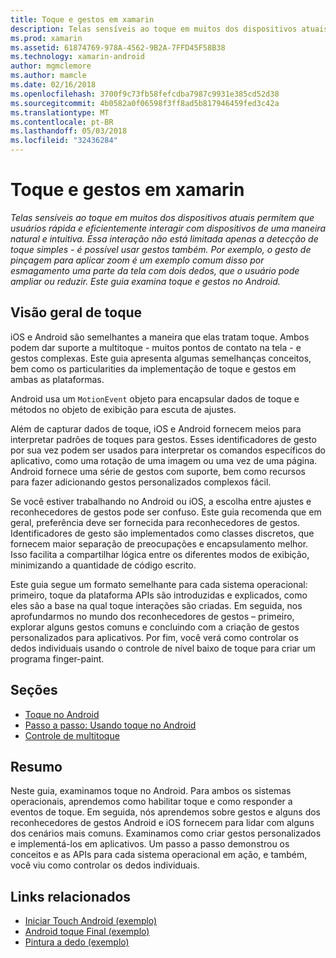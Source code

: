 ```yaml
---
title: Toque e gestos em xamarin
description: Telas sensíveis ao toque em muitos dos dispositivos atuais permitem que usuários rápida e eficientemente interagir com dispositivos de uma maneira natural e intuitiva. Essa interação não está limitada apenas a detecção de toque simples - é possível usar gestos também. Por exemplo, o gesto de pinçagem para aplicar zoom é um exemplo comum disso por esmagamento uma parte da tela com dois dedos, que o usuário pode ampliar ou reduzir. Este guia examina toque e gestos no Android.
ms.prod: xamarin
ms.assetid: 61874769-978A-4562-9B2A-7FFD45F58B38
ms.technology: xamarin-android
author: mgmclemore
ms.author: mamcle
ms.date: 02/16/2018
ms.openlocfilehash: 3700f9c73fb58fefcdba7987c9931e385cd52d38
ms.sourcegitcommit: 4b0582a0f06598f3ff8ad5b817946459fed3c42a
ms.translationtype: MT
ms.contentlocale: pt-BR
ms.lasthandoff: 05/03/2018
ms.locfileid: "32436284"
---
```

# <a name="touch-and-gestures-in-xamarinandroid"></a>Toque e gestos em xamarin

_Telas sensíveis ao toque em muitos dos dispositivos atuais permitem que usuários rápida e eficientemente interagir com dispositivos de uma maneira natural e intuitiva. Essa interação não está limitada apenas a detecção de toque simples - é possível usar gestos também. Por exemplo, o gesto de pinçagem para aplicar zoom é um exemplo comum disso por esmagamento uma parte da tela com dois dedos, que o usuário pode ampliar ou reduzir. Este guia examina toque e gestos no Android._

## <a name="touch-overview"></a>Visão geral de toque

iOS e Android são semelhantes a maneira que elas tratam toque. Ambos podem dar suporte a multitoque - muitos pontos de contato na tela - e gestos complexas. Este guia apresenta algumas semelhanças conceitos, bem como os particularities da implementação de toque e gestos em ambas as plataformas.

Android usa um `MotionEvent` objeto para encapsular dados de toque e métodos no objeto de exibição para escuta de ajustes.

Além de capturar dados de toque, iOS e Android fornecem meios para interpretar padrões de toques para gestos. Esses identificadores de gesto por sua vez podem ser usados para interpretar os comandos específicos do aplicativo, como uma rotação de uma imagem ou uma vez de uma página. Android fornece uma série de gestos com suporte, bem como recursos para fazer adicionando gestos personalizados complexos fácil.

Se você estiver trabalhando no Android ou iOS, a escolha entre ajustes e reconhecedores de gestos pode ser confuso. Este guia recomenda que em geral, preferência deve ser fornecida para reconhecedores de gestos. Identificadores de gesto são implementados como classes discretos, que fornecem maior separação de preocupações e encapsulamento melhor. Isso facilita a compartilhar lógica entre os diferentes modos de exibição, minimizando a quantidade de código escrito.

Este guia segue um formato semelhante para cada sistema operacional: primeiro, toque da plataforma APIs são introduzidas e explicados, como eles são a base na qual toque interações são criadas. Em seguida, nos aprofundarmos no mundo dos reconhecedores de gestos – primeiro, explorar alguns gestos comuns e concluindo com a criação de gestos personalizados para aplicativos. Por fim, você verá como controlar os dedos individuais usando o controle de nível baixo de toque para criar um programa finger-paint.

## <a name="sections"></a>Seções

-  [Toque no Android](~/android/app-fundamentals/touch/android-touch-walkthrough.md)
-  [Passo a passo: Usando toque no Android](~/android/app-fundamentals/touch/android-touch-walkthrough.md)
-  [Controle de multitoque](touch-tracking.md)

## <a name="summary"></a>Resumo

Neste guia, examinamos toque no Android. Para ambos os sistemas operacionais, aprendemos como habilitar toque e como responder a eventos de toque. Em seguida, nós aprendemos sobre gestos e alguns dos reconhecedores de gestos Android e iOS fornecem para lidar com alguns dos cenários mais comuns. Examinamos como criar gestos personalizados e implementá-los em aplicativos. Um passo a passo demonstrou os conceitos e as APIs para cada sistema operacional em ação, e também, você viu como controlar os dedos individuais.



## <a name="related-links"></a>Links relacionados

- [Iniciar Touch Android (exemplo)](https://developer.xamarin.com/samples/monodroid/ApplicationFundamentals/Touch_start)
- [Android toque Final (exemplo)](https://developer.xamarin.com/samples/monodroid/ApplicationFundamentals/Touch_final)
- [Pintura a dedo (exemplo)](https://developer.xamarin.com/samples/monodroid/ApplicationFundamentals/FingerPaint)
